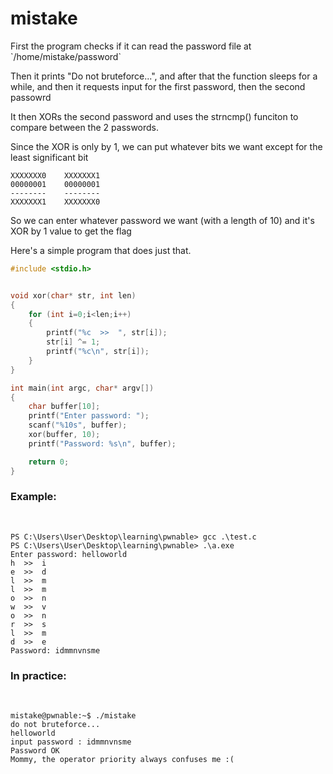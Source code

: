 <h1> mistake </h1>
First the program checks if it can read the password file at `/home/mistake/password`

Then it prints "Do not bruteforce...",
and after that the function sleeps for a while, and then it requests input for the first password, then the second passowrd

It then XORs the second password and uses the strncmp() funciton to compare between the 2 passwords.

Since the XOR is only by 1, we can put whatever bits we want except for the least significant bit

```
XXXXXXX0    XXXXXXX1
00000001    00000001
--------    --------
XXXXXXX1    XXXXXXX0
```

So we can enter whatever password we want (with a length of 10) and it's XOR by 1 value to get the flag

Here's a simple program that does just that.

```c
#include <stdio.h>


void xor(char* str, int len)
{
    for (int i=0;i<len;i++)
    {
        printf("%c  >>  ", str[i]);
        str[i] ^= 1;
        printf("%c\n", str[i]);
    }
}

int main(int argc, char* argv[])
{
    char buffer[10];
    printf("Enter password: ");
    scanf("%10s", buffer);
    xor(buffer, 10);
    printf("Password: %s\n", buffer);

    return 0;
}
``` 
<h3>Example:</h3><br>

```
PS C:\Users\User\Desktop\learning\pwnable> gcc .\test.c
PS C:\Users\User\Desktop\learning\pwnable> .\a.exe     
Enter password: helloworld
h  >>  i
e  >>  d
l  >>  m
l  >>  m
o  >>  n
w  >>  v
o  >>  n
r  >>  s
l  >>  m
d  >>  e
Password: idmmnvnsme
```

<h3>In practice:</h3><br>

```
mistake@pwnable:~$ ./mistake
do not bruteforce...
helloworld
input password : idmmnvnsme
Password OK
Mommy, the operator priority always confuses me :(
```
